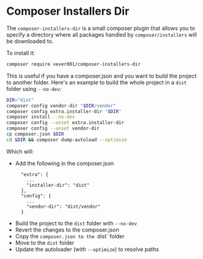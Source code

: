 # Composer Installers Dir

The `composer-installers-dir` is a small composer plugin that allows you to specify a directory where all packages
handled by `composer/installers` will be downloaded to.

To install it:
```sh
composer require vever001/composer-installers-dir
```

This is useful if you have a composer.json and you want to build the project to another folder.
Here's an example to build the whole project in a `dist` folder using `--no-dev`:
```sh
DIR="dist"
composer config vendor-dir "$DIR/vendor"
composer config extra.installer-dir "$DIR"
composer install --no-dev
composer config --unset extra.installer-dir
composer config --unset vendor-dir
cp composer.json $DIR
cd $DIR && composer dump-autoload --optimize
```

Which will:
  - Add the following in the composer.json
    ```
      "extra": {
        ...
        "installer-dir": "dist"
      },
      "config": {
        ...
        "vendor-dir": "dist/vendor"
      }
    ```
  - Build the project to the `dist` folder with `--no-dev`
  - Revert the changes to the composer.json
  - Copy the `composer.json to the `dist` folder
  - Move to the `dist` folder
  - Update the autoloader (with `--optimize`) to resolve paths
